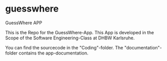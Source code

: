# guesswhere
GuessWhere APP

This is the Repo for the GuessWhere-App.
This App is developed in the Scope of the Software Engineering-Class at DHBW Karlsruhe.

You can find the sourcecode in the "Coding"-folder.
The "documentation"-folder contains the app-documentation.
